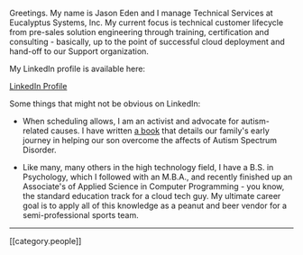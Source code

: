 Greetings. My name is Jason Eden and I manage Technical Services at Eucalyptus Systems, Inc. My current focus is technical customer lifecycle from pre-sales solution engineering through training, certification and consulting - basically, up to the point of successful cloud deployment and hand-off to our Support organization.

My LinkedIn profile is available here:

[LinkedIn Profile](http://JasonEden.com)

Some things that might not be obvious on LinkedIn:

* When scheduling allows, I am an activist and advocate for autism-related causes. I have written [a book](http://www.amazon.com/Staging-Miracle-Practical-Surviving-ebook/dp/B0052YYELU/) that details our family's early journey in helping our son overcome the affects of Autism Spectrum Disorder. 

* Like many, many others in the high technology field, I have a B.S. in Psychology, which I followed with an M.B.A., and recently finished up an Associate's of Applied Science in Computer Programming - you know, the standard education track for a cloud tech guy. My ultimate career goal is to apply all of this knowledge as a peanut and beer vendor for a semi-professional sports team.

*****

[[category.people]]
